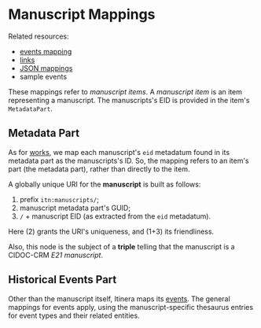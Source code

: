 # Manuscript Mappings

Related resources:

- [events mapping](events.md)
- [links](links.md)
- [JSON mappings](code/manuscript-mappings.json)
- sample events

These mappings refer to _manuscript items_. A _manuscript item_ is an item representing a manuscript. The manuscripts's EID is provided in the item's `MetadataPart`.

## Metadata Part

As for [works](work-mappings.md#metadata-part), we map each manuscript's `eid` metadatum found in its metadata part as the manuscripts's ID. So, the mapping refers to an item's part (the metadata part), rather than directly to the item.

A globally unique URI for the **manuscript** is built as follows:

1. prefix `itn:manuscripts/`;
2. manuscript metadata part's GUID;
3. `/` + manuscript EID (as extracted from the `eid` metadatum).

Here (2) grants the URI's uniqueness, and (1+3) its friendliness.

Also, this node is the subject of a **triple** telling that the manuscript is a CIDOC-CRM _E21 manuscript_.

## Historical Events Part

Other than the manuscript itself, Itinera maps its [events](events.md). The general mappings for events apply, using the manuscript-specific thesaurus entries for event types and their related entities.
